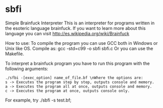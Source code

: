 sbfi
====

Simple Brainfuck Interpreter
This is an interpreter for programs written in the esoteric language brainfuck.
If you want to learn more about this language you can visit http://es.wikipedia.org/wiki/Brainfuck

How to use: 
To compile the program you can use GCC both in Windows or Unix like OS. Compile as:
	gcc -std=c99 -o sbfi sbfi.c
Or you can use the Makefile.

To interpret a brainfuck program you have to run this program with the following arguments:

	./sfbi -[exec_option] name_of_file.bf \nWhere the options are:
	s -> Executes the program step by step, outputs console and memory.
	a -> Executes the program all at once, outputs console and memory.
	c -> Executes the program at once, outputs console only.

For example, try ./sbfi -s test.bf;
